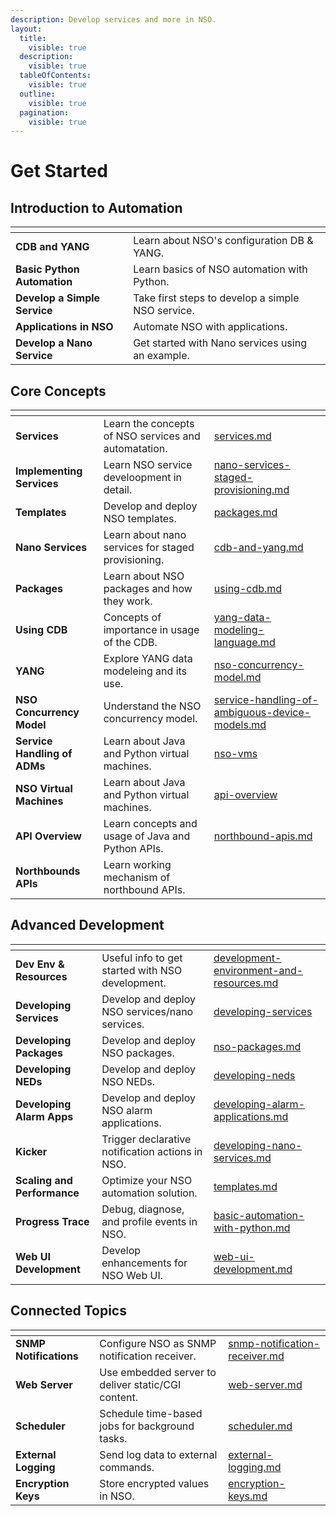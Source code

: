 ```yaml
---
description: Develop services and more in NSO.
layout:
  title:
    visible: true
  description:
    visible: true
  tableOfContents:
    visible: true
  outline:
    visible: true
  pagination:
    visible: true
---
```


# Get Started

## Introduction to Automation

<table data-view="cards"><thead><tr><th></th><th></th></tr></thead><tbody><tr><td><strong>CDB and YANG</strong></td><td>Learn about NSO's configuration DB &#x26; YANG.</td></tr><tr><td><strong>Basic Python Automation</strong></td><td>Learn basics of NSO automation with Python.</td></tr><tr><td><strong>Develop a Simple Service</strong></td><td>Take first steps to develop a simple NSO service.</td></tr><tr><td><strong>Applications in NSO</strong></td><td>Automate NSO with applications.</td></tr><tr><td><strong>Develop a Nano Service</strong></td><td>Get started with Nano services using an example.</td></tr></tbody></table>

## Core Concepts

<table data-view="cards"><thead><tr><th></th><th></th><th data-hidden data-card-target data-type="content-ref"></th></tr></thead><tbody><tr><td><strong>Services</strong></td><td>Learn the concepts of NSO services and automatation.</td><td><a href="concepts/services.md">services.md</a></td></tr><tr><td><strong>Implementing Services</strong></td><td>Learn NSO service develoopment in detail.</td><td><a href="concepts/nano-services-staged-provisioning.md">nano-services-staged-provisioning.md</a></td></tr><tr><td><strong>Templates</strong></td><td>Develop and deploy NSO templates.</td><td><a href="concepts/packages.md">packages.md</a></td></tr><tr><td><strong>Nano Services</strong></td><td>Learn about nano services for staged provisioning.</td><td><a href="concepts/cdb-and-yang.md">cdb-and-yang.md</a></td></tr><tr><td><strong>Packages</strong></td><td>Learn about NSO packages and how they work.</td><td><a href="concepts/using-cdb.md">using-cdb.md</a></td></tr><tr><td><strong>Using CDB</strong></td><td>Concepts of importance in usage of the CDB.</td><td><a href="concepts/yang-data-modeling-language.md">yang-data-modeling-language.md</a></td></tr><tr><td><strong>YANG</strong></td><td>Explore YANG data modeleing and its use.</td><td><a href="concepts/nso-concurrency-model.md">nso-concurrency-model.md</a></td></tr><tr><td><strong>NSO Concurrency Model</strong></td><td>Understand the NSO concurrency model.</td><td><a href="concepts/service-handling-of-ambiguous-device-models.md">service-handling-of-ambiguous-device-models.md</a></td></tr><tr><td><strong>Service Handling of ADMs</strong></td><td>Learn about Java and Python virtual machines.</td><td><a href="concepts/nso-vms/">nso-vms</a></td></tr><tr><td><strong>NSO Virtual Machines</strong></td><td>Learn about Java and Python virtual machines.</td><td><a href="concepts/api-overview/">api-overview</a></td></tr><tr><td><strong>API Overview</strong></td><td>Learn concepts and usage of Java and Python APIs. </td><td><a href="concepts/northbound-apis.md">northbound-apis.md</a></td></tr><tr><td><strong>Northbounds APIs</strong></td><td>Learn working mechanism of northbound APIs.</td><td></td></tr></tbody></table>

## Advanced Development

<table data-view="cards"><thead><tr><th></th><th></th><th data-hidden data-card-target data-type="content-ref"></th></tr></thead><tbody><tr><td><strong>Dev Env &#x26; Resources</strong></td><td>Useful info to get started with NSO development.</td><td><a href="development/development-environment-and-resources.md">development-environment-and-resources.md</a></td></tr><tr><td><strong>Developing Services</strong></td><td>Develop and deploy NSO services/nano services.</td><td><a href="development/developing-services/">developing-services</a></td></tr><tr><td><strong>Developing Packages</strong></td><td>Develop and deploy NSO packages.</td><td><a href="development/nso-packages.md">nso-packages.md</a></td></tr><tr><td><strong>Developing NEDs</strong></td><td>Develop and deploy NSO NEDs.</td><td><a href="development/developing-neds/">developing-neds</a></td></tr><tr><td><strong>Developing Alarm Apps</strong></td><td>Develop and deploy NSO alarm applications.</td><td><a href="development/developing-alarm-applications.md">developing-alarm-applications.md</a></td></tr><tr><td><strong>Kicker</strong></td><td>Trigger declarative notification actions in NSO.</td><td><a href="development/developing-nano-services.md">developing-nano-services.md</a></td></tr><tr><td><strong>Scaling and Performance</strong></td><td>Optimize your NSO automation solution.</td><td><a href="development/templates.md">templates.md</a></td></tr><tr><td><strong>Progress Trace</strong></td><td>Debug, diagnose, and profile events in NSO.</td><td><a href="development/basic-automation-with-python.md">basic-automation-with-python.md</a></td></tr><tr><td><strong>Web UI Development</strong></td><td>Develop enhancements for NSO Web UI.</td><td><a href="development/web-ui-development.md">web-ui-development.md</a></td></tr></tbody></table>

## Connected Topics

<table data-view="cards"><thead><tr><th></th><th></th><th data-hidden data-card-target data-type="content-ref"></th></tr></thead><tbody><tr><td><strong>SNMP Notifications</strong></td><td>Configure NSO as SNMP notification receiver.</td><td><a href="connected-topics/snmp-notification-receiver.md">snmp-notification-receiver.md</a></td></tr><tr><td><strong>Web Server</strong></td><td>Use embedded server to deliver static/CGI content.</td><td><a href="connected-topics/web-server.md">web-server.md</a></td></tr><tr><td><strong>Scheduler</strong></td><td>Schedule time-based jobs for background tasks.</td><td><a href="connected-topics/scheduler.md">scheduler.md</a></td></tr><tr><td><strong>External Logging</strong></td><td>Send log data to external commands.</td><td><a href="connected-topics/external-logging.md">external-logging.md</a></td></tr><tr><td><strong>Encryption Keys</strong></td><td>Store encrypted values in NSO.</td><td><a href="connected-topics/encryption-keys.md">encryption-keys.md</a></td></tr></tbody></table>
